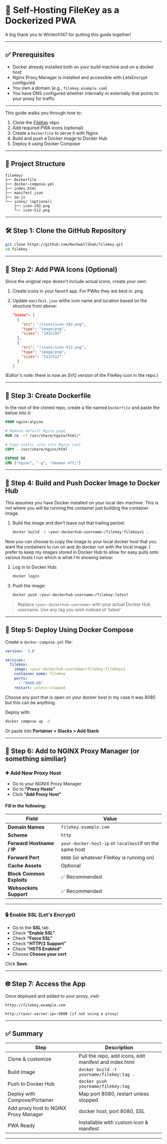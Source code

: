 # 🐳 Self-Hosting FileKey as a Dockerized PWA
A big thank you to Wintech147 for putting this guide together!

---

## ✅ Prerequisites

- Docker already installed both on your build machine and on a docker host
- Nginx Proxy Manager is installed and accessible with LetsEncrypt configured
- You own a domain (e.g., `filekey.example.com`)
- You have DNS configured whether internally or externally that points to your proxy for traffic

---

This guide walks you through how to:

1. Clone the [FileKey](https://github.com/RockwellShah/filekey) repo
2. Add required PWA icons (optional)
3. Create a `Dockerfile` to serve it with Nginx
4. Build and push a Docker image to Docker Hub
5. Deploy it using Docker Compose

---

## 📁 Project Structure

```
filekey/
├── Dockerfile
├── docker-compose.yml
├── index.html
├── manifest.json
├── sw.js
└── icons/ (optional)
    ├── icon-192.png
    └── icon-512.png
```

---

## 🛠️ Step 1: Clone the GitHub Repository

```bash
git clone https://github.com/RockwellShah/filekey.git
cd filekey
```

---

## 🎨 Step 2: Add PWA Icons (Optional)

Since the original repo doesn't include actual icons, create your own:

1. Create icons in your favorit app. For PWAs they are best in .png.

2. Update `manifest.json` withe icon name and location based on the structure from above:

   ```json
   "icons": [
     {
       "src": "/icons/icon-192.png",
       "type": "image/png",
       "sizes": "192x192"
     },
     {
       "src": "/icons/icon-512.png",
       "type": "image/png",
       "sizes": "512x512"
     }
   ]
   ```
(Editor's note: there is now an SVG version of the FileKey icon in the repo.)

---

## 🐳 Step 3: Create Dockerfile

In the root of the cloned repo, create a file named `Dockerfile` and paste the below into it:

```dockerfile
FROM nginx:alpine

# Remove default Nginx page
RUN rm -rf /usr/share/nginx/html/*

# Copy static site into Nginx root
COPY . /usr/share/nginx/html

EXPOSE 80
CMD ["nginx", "-g", "daemon off;"]
```

---

## 🔨 Step 4: Build and Push Docker Image to Docker Hub

This assumes you have Docker installed on your local dev machine. This is not where you will be running the container just building the container image.

1. Build the image and don't leave out that trailing period: 
   ```bash
   docker build -t <your-dockerhub-username>/filekey:filekeyv1 .
   ```

Now you can choose to copy the image to your local docker host that you want the containers to run on and do docker run with the local image. I prefer to keep my images stored in Docker Hub to allow for easy pulls onto various hosts I run which is what I'm showing below:

2. Log in to Docker Hub:
   ```bash
   docker login
   ```

3. Push the image:
   ```bash
   docker push <your-dockerhub-username>/filekey:latest
   ```

> Replace `<your-dockerhub-username>` with your actual Docker Hub username. Use any tag you wish instead of 'latest'

---

## 🚀 Step 5: Deploy Using Docker Compose

Create a `docker-compose.yml` file:

```yaml
version: '3.8'

services:
  filekey:
    image: <your-dockerhub-username>/filekey:filekeyv1
    container_name: filekey
    ports:
      - "8080:80"
    restart: unless-stopped
```

Choose any port that is open on your docker host in my case it was 8080 but this can be anything.

Deploy with:

```bash
docker compose up -d
```

Or paste into **Portainer > Stacks > Add Stack**.

---

## 🔐 Step 6: Add to NGINX Proxy Manager (or something similiar)

### ➕ Add New Proxy Host

- Go to your NGNIX Proxy Manager
- Go to **"Proxy Hosts"**
- Click **"Add Proxy Host"**

#### Fill in the following:

| Field              | Value                               |
|-------------------|-------------------------------------|
| **Domain Names**  | `filekey.example.com`               |
| **Scheme**        | `http`                              |
| **Forward Hostname / IP** | `your-docker-host-ip` or `localhost`if on the same host |
| **Forward Port**  | `8080` (or whatever FileKey is running on) |
| **Cache Assets**  | Optional          |
| **Block Common Exploits** | ✅ Recommended               |
| **Websockets Support** | ✅ Recommended                   |

---

### 🔒 Enable SSL (Let's Encrypt)

- Go to the **SSL** tab
- Check **“Enable SSL”**
- Check **“Force SSL”**
- Check **“HTTP/2 Support”**
- Check **“HSTS Enabled”**
- Choose **Choose your cert**

Click **Save**.

---

## 🌐 Step 7: Access the App

Once deployed and added to your proxy, visit:

```
https://filekey.example.com

http://<your-server-ip>:8080 (if not using a proxy)
```

---

## ✅ Summary

| Step                        | Description                               |
|-----------------------------|-------------------------------------------|
| Clone & customize           | Pull the repo, add icons, edit manifest and index.html   |
| Build image                 | `docker build -t yourname/filekey:tag .` |
| Push to Docker Hub          | `docker push yourname/filekey:tag`       |
| Deploy with Compose/Portainer | Map port 8080, restart unless stopped   |
| Add proxy host to NGINX Proxy Manager | docker host, port 8080, SSL   |
| PWA Ready                   | Installable with custom icon & manifest  |

---
